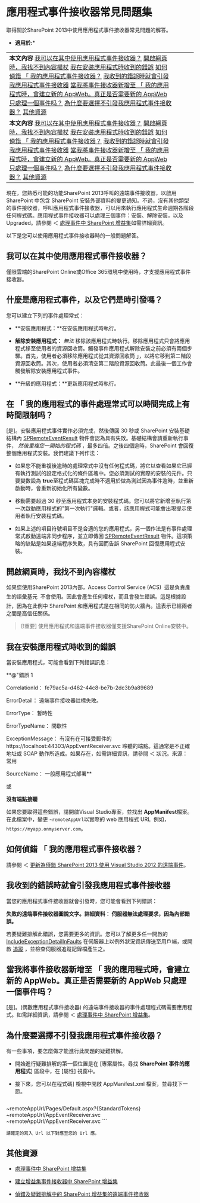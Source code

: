 

# 應用程式事件接收器常見問題集
取得關於SharePoint 2013中使用應用程式事件接收器常見問題的解答。
 * **適用於:*** 
  
    
    


|||||
|:-----|:-----|:-----|:-----|
|**本文內容**                    [我可以在其中使用應用程式事件接收器？](#bkmk_WhereCanIUseAER)           [開啟網頁時，我找不到內容權杖](#bkmk_ContextToken)           [我在安裝應用程式時收到的錯誤](#bkmk_ErrorWhenInstalling)           [如何偵錯 「 我的應用程式事件接收器？](#bkmk_HowToDebug)           [我收到的錯誤時就會引發我應用程式事件接收器](#bkmk_ErrorWhenAERFires)           [當我將事件接收器新增至 「 我的應用程式時，會建立新的 AppWeb。真正是否需要新的 AppWeb 只處理一個事件吗？](#bkmk_DoINeedAnAppWebForEachEvent)           [為什麼要選擇不引發我應用程式事件接收器？](#bkmk_AppEventReceiverNotFiring)           [其他資源](#bk_addresources) <br/> ||
|**本文內容**                    [我可以在其中使用應用程式事件接收器？](#bkmk_WhereCanIUseAER)           [開啟網頁時，我找不到內容權杖](#bkmk_ContextToken)           [我在安裝應用程式時收到的錯誤](#bkmk_ErrorWhenInstalling)           [如何偵錯 「 我的應用程式事件接收器？](#bkmk_HowToDebug)           [我收到的錯誤時就會引發我應用程式事件接收器](#bkmk_ErrorWhenAERFires)           [當我將事件接收器新增至 「 我的應用程式時，會建立新的 AppWeb。真正是否需要新的 AppWeb 只處理一個事件吗？](#bkmk_DoINeedAnAppWebForEachEvent)           [為什麼要選擇不引發我應用程式事件接收器？](#bkmk_AppEventReceiverNotFiring)           [其他資源](#bk_addresources) <br/> ||
   

現在，您熟悉可能的功能SharePoint 2013呼叫的遠端事件接收器，以啟用 SharePoint 中包含 SharePoint 安裝外部資料的變更通知。不過，沒有其他類型的事件接收器，呼叫應用程式事件接收器，可以用來執行應用程式生命週期各階段任何程式碼。應用程式事件接收器可以處理三個事件：安裝、解除安裝，以及Upgraded。請參閱 ＜  [處理事件中 SharePoint 增益集](c050d056-8548-4496-a053-016779d723d9.md)如需詳細資訊。
  
    
    

以下是您可以使用應用程式事件接收器時的一般問題解答。
## 我可以在其中使用應用程式事件接收器？
<a name="bkmk_WhereCanIUseAER"> </a>

僅限雲端的SharePoint Online或Office 365環境中使用時，才支援應用程式事件接收器。
  
    
    

## 什麼是應用程式事件，以及它們是時引發嗎？
<a name="bkmk_WhereCanIUseAER"> </a>

您可以建立下列的事件處理常式：
  
    
    

- **安裝應用程式：**在安裝應用程式時執行。
    
  
- **解除安裝應用程式：** *無法*  移除該應用程式時執行。移除應用程式只會將應用程式移至使用者的資源回收筒。觸發事件應用程式解除安裝之前必須有兩個步驟。首先，使用者必須移除應用程式從其資源回收筒 」，以將它移到第二階段資源回收筒。其次，使用者必須清空第二階段資源回收筒。此最後一個工作會觸發解除安裝應用程式事件。
    
  
- **升級的應用程式：**更新應用程式時執行。
    
  

## 在 「 我的應用程式的事件處理常式可以時間完成上有時間限制吗？
<a name="bkmk_WhereCanIUseAER"> </a>

[是]。安裝應用程式事件實作必須完成，然後傳回 30 秒或 SharePoint 安裝基礎結構內 [SPRemoteEventResult](https://msdn.microsoft.com/library/Microsoft.SharePoint.Client.EventReceivers.SPRemoteEventResult.aspx) 物件會認為具有失敗。基礎結構會請重新執行事件， *然後重複您一開始的程式碼*  ，最多四倍。之後四個逾時，SharePoint 會回復整個應用程式安裝。我們建議下列作法：
  
    
    

- 如果您不能重複後逾時的處理常式中沒有任何程式碼，將它以查看如果它已經有執行測試的設定格式化的條件區塊中。您必須測試的實際的安裝的元件。只要變數設為 **true**至程式碼區塊完成時不適用於做為測試因為事件逾時，並重新啟動時，會重新初始化所有變數。
    
  
- 移動需要超過 30 秒至應用程式本身的安裝程式碼。您可以將它新增至執行第一次啟動應用程式的"第一次執行"邏輯。或者，該應用程式可能會出現提示使用者執行安裝程式碼。
    
  
- 如果上述的項目符號項目不是合適的您的應用程式，另一個作法是有事件處理常式啟動遠端非同步程序，並立即傳回 [SPRemoteEventResult](https://msdn.microsoft.com/library/Microsoft.SharePoint.Client.EventReceivers.SPRemoteEventResult.aspx) 物件。這項策略的缺點是如果遠端程序失敗，具有因而告訴 SharePoint 回復應用程式安裝。
    
  

## 開啟網頁時，我找不到內容權杖
<a name="bkmk_ContextToken"> </a>

如果您使用SharePoint 2013內部，Access Control Service (ACS)  這是負責產生的語彙基元  不會使用。因此會產生任何權杖，而且會發生錯誤。這是根據設計，因為在此例中 SharePoint 和應用程式是在相同的防火牆內。這表示已經兩者之間是高信任關係。
  
    
    

> [!重要]
> 使用應用程式和遠端事件接收器僅支援SharePoint Online安裝中。
  
    
    


## 我在安裝應用程式時收到的錯誤
<a name="bkmk_ErrorWhenInstalling"> </a>

當安裝應用程式，可能會看到下列錯誤訊息：
  
    
    
 **@"錯誤 1
  
    
    
 CorrelationId： fe79ac5a-d462-44c8-be7b-2dc3b9a89689
  
    
    
 ErrorDetail： 遠端事件接收器註標失敗。
  
    
    
 ErrorType： 暫時性
  
    
    
ErrorTypeName： 間歇性
  
    
    
ExceptionMessage： 有沒有在可接受郵件的 https://localhost:44303/AppEventReceiver.svc 聆聽的端點。這通常是不正確地址或 SOAP 動作所造成。如果存在，如需詳細資訊，請參閱 ＜ 狀況。來源： 常用
  
    
    
SourceName： 一般應用程式部署**
  
    
    
或
  
    
    
 **沒有端點接聽**
  
    
    
如果您要取得這些錯誤，請開啟Visual Studio專案，並找出 **AppManifest**檔案。在此檔案中，變更 `~remoteAppUrl`以實際的 web 應用程式 URL  例如，  `https://myapp.onmyserver.com`。
  
    
    

## 如何偵錯 「 我的應用程式事件接收器？
<a name="bkmk_HowToDebug"> </a>

請參閱 ＜ [更新為偵錯 SharePoint 2013 使用 Visual Studio 2012 的遠端事件](http://blogs.msdn.com/b/officeapps/archive/2013/03/21/update-to-debugging-sharepoint-2013-remote-events-using-visual-studio-2012.aspx)。
  
    
    

## 我收到的錯誤時就會引發我應用程式事件接收器
<a name="bkmk_ErrorWhenAERFires"> </a>

當您的應用程式事件接收器就會引發時，您可能會看到下列錯誤：
  
    
    
 **失敗的遠端事件接收器圖說文字。詳細資料： 伺服器無法處理要求，因為內部錯誤。**
  
    
    
若要疑難排解此錯誤，您需要更多的資訊。您可以了解更多任一開啟的 [IncludeExceptionDetailInFaults](https://msdn.microsoft.com/library/System.ServiceModel.ServiceBehaviorAttribute.IncludeExceptionDetailInFaults.aspx) 在伺服器上以例外狀況資訊傳送至用戶端，或開啟 [追蹤](http://technet.microsoft.com/en-us/library/ee748656.aspx) ，並檢查伺服器追蹤記錄檔產生之。
  
    
    

## 當我將事件接收器新增至 「 我的應用程式時，會建立新的 AppWeb。真正是否需要新的 AppWeb 只處理一個事件吗？
<a name="bkmk_DoINeedAnAppWebForEachEvent"> </a>

[是]。(偶數應用程式事件接收器) 的遠端事件接收器的事件處理程式碼需要應用程式。如需詳細資訊，請參閱 ＜  [處理事件中 SharePoint 增益集](c050d056-8548-4496-a053-016779d723d9.md)。
  
    
    

## 為什麼要選擇不引發我應用程式事件接收器？
<a name="bkmk_AppEventReceiverNotFiring"> </a>

有一些事項，要怎麼做才能進行此問題的疑難排解。
  
    
    

- 開始進行疑難排解的第一個位置是在 [專案屬性。尋找 **SharePoint 事件的應用程式**] 區段中，在 [屬性] 視窗中。
    
  
- 接下來，您可以在程式碼] 檢視中開啟 AppManifest.xml 檔案，並尋找下一節。
    
  ```XML
  
<Properties>
<Title>MyAppTitle</Title>
<StartPage>~remoteAppUrl/Pages/Default.aspx?{StandardTokens}</StartPage>
<UninstallingEventEndPoint>~remoteAppUrl/AppEventReceiver.svc</UninstallingEventEndPoint>
<InstalledEventEndpoint>~remoteAppUrl/AppEventReceiver.svc</InstalledEventEndpoint>
</Properties>
  ```


    請確定的寫入 Url 以下對應至您的 Url 應。
    
  

## 其他資源
<a name="bk_addresources"> </a>


-  [處理事件中 SharePoint 增益集](c050d056-8548-4496-a053-016779d723d9.md)
    
  
-  [建立增益集事件接收器中 SharePoint 增益集](f40c910f-12a2-4caa-8e91-c7a61ae540db.md)
    
  
-  [偵錯及疑難排解中的 SharePoint 增益集的遠端事件接收器](21de092e-27f2-4000-bbb7-cb5cbfeaf195.md)
    
  